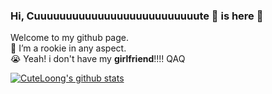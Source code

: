 ### Hi, Cuuuuuuuuuuuuuuuuuuuuuuuuuute 🐲 is here 👋
Welcome to my github page.  
🌱 I’m a rookie in any aspect.  
😭 Yeah! i don't have my **girlfriend**!!!! QAQ  



[![CuteLoong's github stats](https://github-readme-stats.vercel.app/api?username=CuteLoong&count_private=true&show_icons=true&theme=tokyonight)](https://github.com/CuteLoong)

<!--
**CuteLoong/CuteLoong** is a ✨ _special_ ✨ repository because its `README.md` (this file) appears on your GitHub profile.

Here are some ideas to get you started:

- 🔭 I’m currently working on ...
- 🌱 I’m currently learning Computer Graphic
- 👯 I’m looking to collaborate on ...
- 🤔 I’m looking for help with ...
- 💬 Ask me about ...
- 📫 How to reach me: ...
- 😄 Pronouns: ...
- ⚡ Fun fact: ...

this learned from zyazhb 
-->